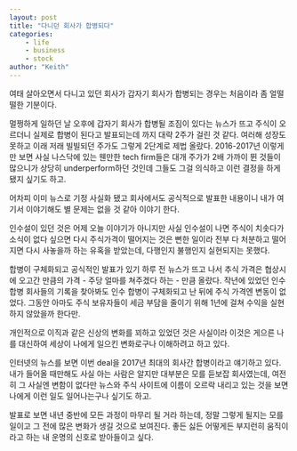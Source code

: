 ```yaml
---
layout: post
title: "다니던 회사가 합병되다"
categories:
    - life
    - business
    - stock
author: "Keith"
---
```


여태 살아오면서 다니고 있던 회사가 갑자기 회사가 합병되는 경우는 처음이라 좀 얼떨떨한 기분이다. 

멀쩡하게 일하던 날 오후에 갑자기 회사가 합병될 조짐이 있다는 뉴스가 뜨고 주식이 오르더니 실제로 합병이 된다고 발표되는데 까지 대략 2주가 걸린 것 같다. 여러해 성장도 못하고 이래 저래 빌빌되던 주가도 그렇게 2단계로 제법 올랐다. 2016-2017년 이렇게만 보면 사실 나스닥에 있는 웬만한 tech firm들은 대개 주가가 2배 가까이 뛴 것들이 많으니가 상당히 underperform하던 것인데 그들도 그걸 의식하고 이런 결정을 하게 됐지 싶기도 하고.

어차피 이미 뉴스로 기정 사실화 됐고 회사에서도 공식적으로 발표한 내용이니 내가 여기서 이야기해도 별 문제는 없을 것 같아 이야기 한다.

인수설이 있던 것은 어제 오늘 이야기가 아니지만 사실 인수설이 나면 주식이 치솟다가 소식이 없다 싶으면 다시 주식가격이 떨어지는 것은 뻔한 일이라 전부 다 처분하고 떨어지면 다시 사놓을까 하는 유혹을 받았는데, 다행인지 불행인지 실현되지는 못했다.

합병이 구체화되고 공식적인 발표가 있기 하루 전 뉴스가 뜨고 나서 추식 가격은 협상시에 오고간 만큼의 가격 - 주당 얼마를 쳐주겠다 하는 - 만큼 올랐다. 작년에 있었던 인수 합병 회사들의 기록을 찾아봐도 인수 합병이 구체화되고 난 뒤에 주식 가격엔 변동이 없었다. 그동안 아마도 주식 보유자들이 세금 부담을 줄이기 위해 1년에 걸쳐 수익을 실현하지 않았을까 한다만.

개인적으로 이직과 같은 신상의 변화를 꾀하고 있었던 것은 사실이라 이것은 게으른 나를 대신하여 세상이 나에게 일으킨 변화로구나 이해하려고 하고 있다. 

인터넷의 뉴스를 보면 이번 deal을 2017년 최대의 회사간 합병이라고 얘기하고 있다. 내가 들어올 때만해도 사실 아는 사람은 알지만 대부분은 모를 듣보잡 회사였는데, 여전히 그 사실엔 변함이 없다만 뉴스와 주식 사이트에 이름이 오르락 내리고 있는 것을 보면 나에게 이런 일도 일어나는구나 싶기도 하고. 

발표로 보면 내년 중반에 모든 과정이 마무리 될 거라 하는데, 정말 그렇게 될지는 모를 일이고 그 전에 많은 변화가 생길 것으로 보여진다. 좋든 싫든 어떻게든 부지런히 움직이라고 하는 내 운명의 신호로 받아들이고 싶다. 